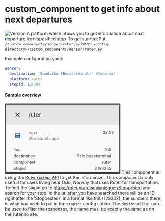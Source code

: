 # custom_component to get info about next departures
![Version](https://img.shields.io/badge/version-0.0.2-green.svg?style=for-the-badge)
A platform which allows you to get information about next departure from spesified stop.
To get started:
Put `/custom_components/sensor/ruter.py` here:
`<config directory>/custom_components/sensor/ruter.py`  
  
Example configuration.yaml: 
```yaml
sensor:
  destination: 'Sandvika (Bussterminal)' #Optional
  platform: ruter
  stopid: 129302
```
#### Sample overview
![Sample overview](overview.png)
This component is using the [Ruter reisapi API](http://reisapi.ruter.no/Help) to get the information.
 This component is only usefull for users living near Oslo, Norway that uses Ruter for transportation.
 To find the stopid go to https://ruter.no/reiseplanlegger/Stoppested and search for your stop.
 in the url after you have searched there will be an ID right after the 'Stoppested/' in a format like this (129302), the numbers there is what you need to put in the `stopid:` config option.
 The `destionation:` can be used to filter the responses, the name must be exactly the same as on the ruter.no site.